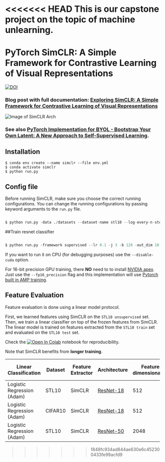 <<<<<<< HEAD
This is our capstone project on the topic of machine unlearning.
=======
# PyTorch SimCLR: A Simple Framework for Contrastive Learning of Visual Representations
[![DOI](https://zenodo.org/badge/241184407.svg)](https://zenodo.org/badge/latestdoi/241184407)


### Blog post with full documentation: [Exploring SimCLR: A Simple Framework for Contrastive Learning of Visual Representations](https://sthalles.github.io/simple-self-supervised-learning/)

![Image of SimCLR Arch](https://sthalles.github.io/assets/contrastive-self-supervised/cover.png)

### See also [PyTorch Implementation for BYOL - Bootstrap Your Own Latent: A New Approach to Self-Supervised Learning](https://github.com/sthalles/PyTorch-BYOL).

## Installation

```
$ conda env create --name simclr --file env.yml
$ conda activate simclr
$ python run.py
```

## Config file

Before running SimCLR, make sure you choose the correct running configurations. You can change the running configurations by passing keyword arguments to the ```run.py``` file.

```python

$ python run.py -data ./datasets --dataset-name stl10 --log-every-n-steps 100 --epochs 100 

```
##Train resnet classifier
```python

$ python run.py -framework supervised --lr 0.1 -j 3 -b 128 -out_dim 10 -wd 5e-4 --dataset-name cifar10 --log-every-n-steps 100 

```
If you want to run it on CPU (for debugging purposes) use the ```--disable-cuda``` option.

For 16-bit precision GPU training, there **NO** need to to install [NVIDIA apex](https://github.com/NVIDIA/apex). Just use the ```--fp16_precision``` flag and this implementation will use [Pytorch built in AMP training](https://pytorch.org/docs/stable/notes/amp_examples.html).

## Feature Evaluation

Feature evaluation is done using a linear model protocol. 

First, we learned features using SimCLR on the ```STL10 unsupervised``` set. Then, we train a linear classifier on top of the frozen features from SimCLR. The linear model is trained on features extracted from the ```STL10 train``` set and evaluated on the ```STL10 test``` set. 

Check the [![Open In Colab](https://colab.research.google.com/assets/colab-badge.svg)](https://github.com/sthalles/SimCLR/blob/simclr-refactor/feature_eval/mini_batch_logistic_regression_evaluator.ipynb) notebook for reproducibility.

Note that SimCLR benefits from **longer training**.

| Linear Classification      | Dataset | Feature Extractor | Architecture                                                                    | Feature dimensionality | Projection Head dimensionality | Epochs | Top1 % |
|----------------------------|---------|-------------------|---------------------------------------------------------------------------------|------------------------|--------------------------------|--------|--------|
| Logistic Regression (Adam) | STL10   | SimCLR            | [ResNet-18](https://drive.google.com/open?id=14_nH2FkyKbt61cieQDiSbBVNP8-gtwgF) | 512                    | 128                            | 100    | 74.45  |
| Logistic Regression (Adam) | CIFAR10 | SimCLR            | [ResNet-18](https://drive.google.com/open?id=1lc2aoVtrAetGn0PnTkOyFzPCIucOJq7C) | 512                    | 128                            | 100    | 69.82  |
| Logistic Regression (Adam) | STL10   | SimCLR            | [ResNet-50](https://drive.google.com/open?id=1ByTKAUsdm_X7tLcii6oAEl5qFRqRMZSu) | 2048                   | 128                            | 50     | 70.075 |
>>>>>>> 1848fc934ad844ae630e6c452300433fe99acfd9
